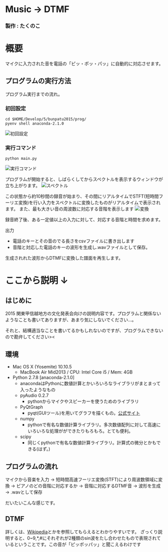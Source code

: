 # Music -> DTMF

### 製作 : たくのこ

# 概要
マイクに入力された音を電話の「ピッ・ポッ・パッ」に自動的に対応させます。

## プログラムの実行方法
プログラム実行までの流れ。
### 初回設定
```shell
cd $HOME/Develop/5/bunpatu2015/prog/
pyenv shell anaconda-2.1.0
```
![初回設定](https://raw.githubusercontent.com/takunoko/music_dtmf/master/README_files/setting.png "実行コマンド")

### 実行コマンド
```shell
python main.py
```
![実行コマンド](https://raw.githubusercontent.com/takunoko/music_dtmf/master/README_files/start.png)

プログラムが開始すると、しばらくしてからスペクトルを表示するウィンドウが立ち上がります。
![スペクトル](https://raw.githubusercontent.com/takunoko/music_dtmf/master/README_files/spec.png)

この状態から約10秒間の録音が始まり、その間にリアルタイムでSTFT(短時間フーリエ変換)を行い入力をスペクトルに変換したものがリアルタイムで表示されます。
また、最も大きい音の周波数に対応する音階を表示します
![変換](https://raw.githubusercontent.com/takunoko/music_dtmf/master/README_files/do.png)


録音終了後、ある一定値以上の入力に対して、対応する音階と時間を求めます。

出力
- 電話のキーとその音のでる長さをcsvファイルに書き出します
- 音階と対応した電話のキーの波形を生成し.wavファイルとして保存。

生成されれた波形からDTMFに変換した譜面を再生します。


# ここから説明 ↓

## はじめに
2015 関東甲信越地方の文化発表会向けの説明内容です。プログラムと関係ないようなことも書いてありますが、あまり気にしないでください…。

それと、結構適当なことを書いてるかもしれないのですが、プログラムできないので勘弁してください><

## 環境
- Mac OS X (Yosemite) 10.10.5
	- MacBook Air Mid2013 / CPU: Intel Core i5 / Mem: 4GB
- Python 2.7.8 [anaconda-2.1.0]
	- anacondaはPythonに数値計算とかいろいろなライブラリがまとまって入ったようなもの
	- pyAudio 0.2.7
		- pythonからマイクやスピーカーを使うためのライブラリ
	- PyQtGraph
		- pyqt(GUIツール)を用いてグラフを描くもの。[公式サイト](http://www.pyqtgraph.org/)
	- numpy
		- pythonで有名な数値計算ライブラリ。多次数値配列に対して高速にいろいろな処理がができたりもろもろ。とても便利。
	- scipy
		- 同じくpythonで有名な数値計算ライブラリ。計算式の微分とかもできる(はず。)

## プログラムの流れ
マイクから音楽を入力 -> 短時間高速フーリエ変換(STFT)により周波数領域に変換 -> ピアノのどの音階に対応するか -> 音階に対応するDTMF音 -> 波形を生成 -> .wavとして保存

だいたいこんな感じです。

## DTMF
詳しくは、[Wikipedia](http://www.wikiwand.com/ja/DTMF)とかを参照してもらえるとわかりやすいです。
ざっくり説明すると、0~9,*,#にそれぞれが2種類のsin波をたし合わせたもので表現されているということです。この音が「ピッポッパッ」と聞こえるわけです





